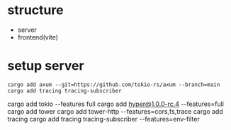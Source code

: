 
# structure
- server
- frontend(vite)

# setup server 

```
cargo add axum --git=https://github.com/tokio-rs/axum --branch=main
cargo add tracing tracing-subscriber
```
cargo add tokio --features full
cargo add hyper@1.0.0-rc.4 --features=full
cargo add tower
cargo add tower-http --features=cors,fs,trace
cargo add tracing
cargo add tracing tracing-subscriber --features=env-filter
